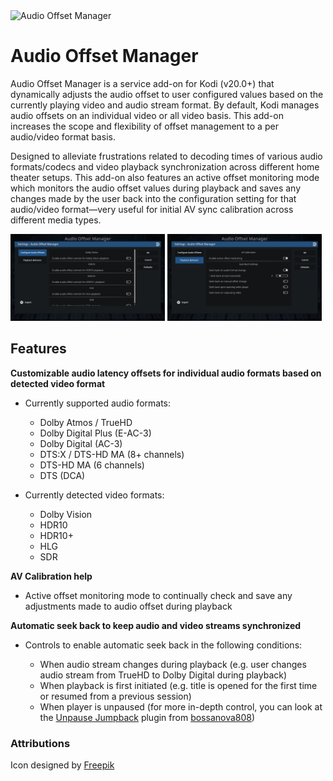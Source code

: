 <img src="https://raw.githubusercontent.com/matthane/script.audiooffsetmanager/refs/heads/main/resources/icon.png" width="256" height="256" alt="Audio Offset Manager">

# Audio Offset Manager

Audio Offset Manager is a service add-on for Kodi (v20.0+) that dynamically adjusts the audio offset to user configured values based on the currently playing video and audio stream format. By default, Kodi manages audio offsets on an individual video or all video basis. This add-on increases the scope and flexibility of offset management to a per audio/video format basis.

Designed to alleviate frustrations related to decoding times of various audio formats/codecs and video playback synchronization across different home theater setups. This add-on also features an active offset monitoring mode which monitors the audio offset values during playback and saves any changes made by the user back into the configuration setting for that audio/video format—very useful for initial AV sync calibration across different media types.

<img src="https://raw.githubusercontent.com/matthane/script.audiooffsetmanager/refs/heads/main/resources/screenshot-1.jpg" width="49%" float="left" alt="Audio Offset Manager screenshot 1">
<img src="https://raw.githubusercontent.com/matthane/script.audiooffsetmanager/refs/heads/main/resources/screenshot-2.jpg" width="49%" float="right" alt="Audio Offset Manager screenshot 2">

## Features

**Customizable audio latency offsets for individual audio formats based on detected video format**

- Currently supported audio formats:
  - Dolby Atmos / TrueHD
  - Dolby Digital Plus (E-AC-3)
  - Dolby Digital (AC-3)
  - DTS:X / DTS-HD MA (8+ channels)
  - DTS-HD MA (6 channels)
  - DTS (DCA)

- Currently detected video formats:
  - Dolby Vision
  - HDR10
  - HDR10+
  - HLG
  - SDR

**AV Calibration help**

- Active offset monitoring mode to continually check and save any adjustments made to audio offset during playback

**Automatic seek back to keep audio and video streams synchronized**

- Controls to enable automatic seek back in the following conditions:

  - When audio stream changes during playback (e.g. user changes audio stream from TrueHD to Dolby Digital during playback)
  - When playback is first initiated (e.g. title is opened for the first time or resumed from a previous session)
  - When player is unpaused (for more in-depth control, you can look at the [Unpause Jumpback](https://github.com/bossanova808/script.xbmc.unpausejumpback) plugin from [bossanova808](https://github.com/bossanova808))

### Attributions

Icon designed by [Freepik](http://www.freepik.com/)